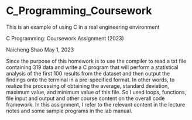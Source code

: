 # C_Programming_Coursework
This is an example of using C in a real engineering environment

C Programming: Coursework Assignment (2023)

Naicheng Shao
May 1, 2023

Since the purpose of this homework is to use the compiler to read a txt file containing 319
data and write a C program that will perform a statistical analysis of the first 100 results
from the dataset and then output the findings onto the terminal in a pre-specified format.
In other words, to realize the processing of obtaining the average, standard deviation,
maximum value, and minimum value of this file. So I used loops, functions, file input and
output and other course content on the overall code framework.
In this assignment, I refer to the relevant content in the lecture notes and some sample
programs in the lab manual.
